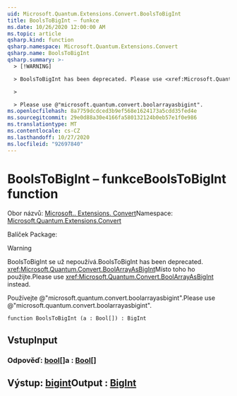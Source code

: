 ```yaml
---
uid: Microsoft.Quantum.Extensions.Convert.BoolsToBigInt
title: BoolsToBigInt – funkce
ms.date: 10/26/2020 12:00:00 AM
ms.topic: article
qsharp.kind: function
qsharp.namespace: Microsoft.Quantum.Extensions.Convert
qsharp.name: BoolsToBigInt
qsharp.summary: >-
  > [!WARNING]

  > BoolsToBigInt has been deprecated. Please use <xref:Microsoft.Quantum.Convert.BoolArrayAsBigInt> instead.

  >

  > Please use @"microsoft.quantum.convert.boolarrayasbigint".
ms.openlocfilehash: 8a7759dcdced3b9ef568e1624173a5cdd35fed4e
ms.sourcegitcommit: 29e0d88a30e4166fa580132124b0eb57e1f0e986
ms.translationtype: MT
ms.contentlocale: cs-CZ
ms.lasthandoff: 10/27/2020
ms.locfileid: "92697840"
---
```

# <a name="boolstobigint-function"></a><span data-ttu-id="0c42a-102">BoolsToBigInt – funkce</span><span class="sxs-lookup"><span data-stu-id="0c42a-102">BoolsToBigInt function</span></span>

<span data-ttu-id="0c42a-103">Obor názvů: [Microsoft.. Extensions. Convert](xref:Microsoft.Quantum.Extensions.Convert)</span><span class="sxs-lookup"><span data-stu-id="0c42a-103">Namespace: [Microsoft.Quantum.Extensions.Convert](xref:Microsoft.Quantum.Extensions.Convert)</span></span>

<span data-ttu-id="0c42a-104">Balíček [](https://nuget.org/packages/)</span><span class="sxs-lookup"><span data-stu-id="0c42a-104">Package: [](https://nuget.org/packages/)</span></span>


> [!WARNING]
> <span data-ttu-id="0c42a-105">BoolsToBigInt se už nepoužívá.</span><span class="sxs-lookup"><span data-stu-id="0c42a-105">BoolsToBigInt has been deprecated.</span></span> <span data-ttu-id="0c42a-106"><xref:Microsoft.Quantum.Convert.BoolArrayAsBigInt>Místo toho ho použijte.</span><span class="sxs-lookup"><span data-stu-id="0c42a-106">Please use <xref:Microsoft.Quantum.Convert.BoolArrayAsBigInt> instead.</span></span>
>
> <span data-ttu-id="0c42a-107">Používejte @"microsoft.quantum.convert.boolarrayasbigint".</span><span class="sxs-lookup"><span data-stu-id="0c42a-107">Please use @"microsoft.quantum.convert.boolarrayasbigint".</span></span>



```qsharp
function BoolsToBigInt (a : Bool[]) : BigInt
```


## <a name="input"></a><span data-ttu-id="0c42a-108">Vstup</span><span class="sxs-lookup"><span data-stu-id="0c42a-108">Input</span></span>

### <a name="a--bool"></a><span data-ttu-id="0c42a-109">Odpověď: [bool](xref:microsoft.quantum.lang-ref.bool)[]</span><span class="sxs-lookup"><span data-stu-id="0c42a-109">a : [Bool](xref:microsoft.quantum.lang-ref.bool)[]</span></span>





## <a name="output--bigint"></a><span data-ttu-id="0c42a-110">Výstup: [bigint](xref:microsoft.quantum.lang-ref.bigint)</span><span class="sxs-lookup"><span data-stu-id="0c42a-110">Output : [BigInt](xref:microsoft.quantum.lang-ref.bigint)</span></span>

